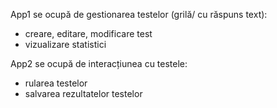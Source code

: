 App1 se ocupă de gestionarea testelor (grilă/ cu răspuns text):
- creare, editare, modificare test
- vizualizare statistici
  
App2 se ocupă de interacțiunea cu testele:
- rularea testelor
- salvarea rezultatelor testelor
